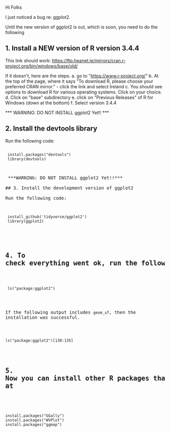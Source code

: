 Hi Folks

I just noticed a bug re: ggplot2.

Until the new version of ggplot2 is out, which is soon, you need to do the following

## 1. Install a NEW version of R version 3.4.4

This link should work: https://ftp.heanet.ie/mirrors/cran.r-project.org/bin/windows/base/old/

If it doesn't, here are the steps.
a. go to "https://www.r-project.org/"
b. At the top of the page, where it says "To download R, please choose your preferred CRAN mirror." - click the link and select Ireland
c. You should see options to download R for various operating systems.  Click on your choice.
d. Click on "base" subdirectory
e. click on "Previous Releases" of R for Windows (down at the bottom)
f. Select version 3.4.4

 *** WARNING: DO NOT INSTALL ggplot2 Yet!! ***

## 2. Install the devtools library

Run the following code:

 <pre><code>  
 install.packages("devtools")
 library(devtools)
 </code><pre>

 ***WARNING: DO NOT INSTALL ggplot2 Yet!!***

## 3. Install the development version of ggplot2

Run the following code:
 <pre><code>
 install_github('tidyverse/ggplot2')
 library(ggplot2)
 </code></pre>

## 4. To check everything went ok, run the following code
<pre><code>
 ls("package:ggplot2")
</code></pre>

If the following output includes ``geom_sf``, then the installation was successful.

<pre><code>
ls("package:ggplot2")[130:135]
</code></pre>

## 5. Now you can install other R packages that we are going to have a look at

<pre><code>

install.packages("GGally")
install.packages("WVPlot")
install.packages("ggmap")

</code></pre>

